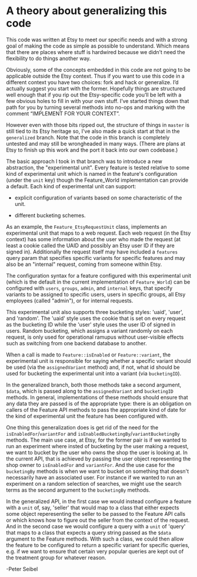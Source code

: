 # A theory about generalizing this code

This code was written at Etsy to meet our specific needs and with a
strong goal of making the code as simple as possible to understand.
Which means that there are places where stuff is hardwired because we
didn’t need the flexibility to do things another way.

Obviously, some of the concepts embedded in this code are not going to
be applicable outside the Etsy context. Thus if you want to use this
code in a different context you have two choices: fork and hack or
generalize. I’d actually suggest you start with the former. Hopefully
things are structured well enough that if you rip out the
Etsy-specific code you’ll be left with a few obvious holes to fill in
with your own stuff. I’ve started things down that path for you by
turning several methods into no-ops and marking with the comment
“IMPLEMENT FOR YOUR CONTEXT”.

However even with those bits ripped out, the structure of things in
`master` is still tied to its Etsy heritage so, I've also made a quick
start at that in the `generalized` branch. Note that the code in this
branch is completely untested and may still be wrongheaded in many
ways. (There are plans at Etsy to finish up this work and the port it
back into our own codebase.)

The basic approach I took in that branch was to introduce a new
abstraction, the "experimental unit". Every feature is tested relative
to some kind of experimental unit which is named in the feature's
configuration (under the `unit` key) though the Feature_World
implementation can provide a default. Each kind of experimental unit
can support:

- explicit configuration of variants based on some characteristic of
  the unit.

- different bucketing schemes.

As an example, the `Feature_EtsyRequestUnit` class, implements an
experimental unit that maps to a web request. Each web request (in the
Etsy context) has some information about the user who made the request
(at least a cookie called the UAID and possibly an Etsy user ID if
they are signed in). Additionally the request itself may have included
a `features` query param that specifies specific variants for specific
features and may also be an "internal" request, coming from someone
within Etsy.

The configuration syntax for a feature configured with this
experimental unit (which is the default in the current implementation
of `Feature_World`) can be configured with `users`, `groups`, `admin`,
and `internal` keys, that specify variants to be assigned to specific
users, users in specific groups, all Etsy employees (called "admin"),
or for internal requests.

This experimental unit also supports three bucketing styles: 'uaid',
'user', and 'random'. The 'uaid' style uses the cookie that is set on
every request as the bucketing ID while the 'user' style uses the user
ID of signed in users. Random bucketing, which assigns a variant
randomly on each request, is only used for operational ramupus without
user-visible effects such as switching from one backend database to
another.

When a call is made to `Feature::isEnabled` or `Feature::variant`, the
experimental unit is responsible for saying whether a specific variant
should be used (via the `assignedVariant` method) and, if not, what id
should be used for bucketing the experimental unit into a variant (via
`bucketingID`).

In the generalized branch, both those methods take a second argument,
`$data`, which is passed along to the `assignedVariant` and
`bucketingID` methods. In general, implementations of these methods
should ensure that any data they are passed is of the appropriate
type: there is an obligation on callers of the Feature API methods to
pass the appropriate kind of date for the kind of experimental unit
the feature has been configured with.

One thing this generalization does is get rid of the need for the
`isEnabledFor`/`variantFor` and
`isEnabledBucketingBy`/`variantBucketingBy` methods. The main use
case, at Etsy, for the former pair is if we wanted to run an
experiment where insted of bucketing by the user making a request, we
want to bucket by the user who owns the shop the user is looking at.
In the current API, that is achieved by passing the user object
representing the shop owner to `isEnabledFor` and `variantFor`. And
the use case for the `bucketingBy` methods is when we want to bucket
on something that doesn't necessarily have an associated user. For
instance if we wanted to run an experiment on a random selection of
searches, we might use the search terms as the second argument to the
`bucketingBy` methods.

In the generalized API, in the first case we would instead configure a
feature with a `unit` of, say, 'seller' that would map to a class that
either expects some object reperesenting the seller to be passed to
the Feature API calls or which knows how to figure out the seller from
the context of the request. And in the second case we would configure
a query with a `unit` of 'query' that maps to a class that expects a
query string passed as the `$data` argument to the Feature methods.
With such a class, we could then allow the feature to be configured to
return a specific variant for specific queries, e.g. if we want to
ensure that certain very popular queries are kept out of the treatment
group for whatever reason.

-Peter Seibel